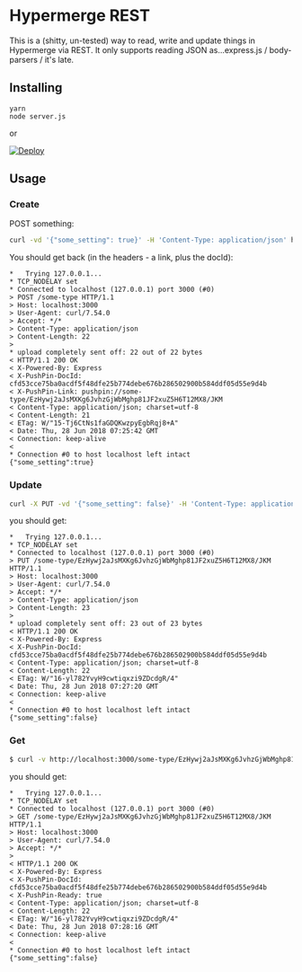 # Hypermerge REST

This is a (shitty, un-tested) way to read, write and update things in Hypermerge via REST. It only supports reading JSON as...express.js / body-parsers / it's late.

## Installing

```
yarn
node server.js
```

or

[![Deploy](https://www.herokucdn.com/deploy/button.svg)](https://heroku.com/deploy)

## Usage

### Create
POST something:

```bash
curl -vd '{"some_setting": true}' -H 'Content-Type: application/json' http://localhost:3000/some-type
```

You should get back (in the headers - a link, plus the docId):
```
*   Trying 127.0.0.1...
* TCP_NODELAY set
* Connected to localhost (127.0.0.1) port 3000 (#0)
> POST /some-type HTTP/1.1
> Host: localhost:3000
> User-Agent: curl/7.54.0
> Accept: */*
> Content-Type: application/json
> Content-Length: 22
> 
* upload completely sent off: 22 out of 22 bytes
< HTTP/1.1 200 OK
< X-Powered-By: Express
< X-PushPin-DocId: cfd53cce75ba0acdf5f48dfe25b774debe676b286502900b584ddf05d55e9d4b
< X-PushPin-Link: pushpin://some-type/EzHywj2aJsMXKg6JvhzGjWbMghp81JF2xuZ5H6T12MX8/JKM
< Content-Type: application/json; charset=utf-8
< Content-Length: 21
< ETag: W/"15-Tj6CtNs1faGDQKwzpyEgbRqj8+A"
< Date: Thu, 28 Jun 2018 07:25:42 GMT
< Connection: keep-alive
< 
* Connection #0 to host localhost left intact
{"some_setting":true}
```

### Update

```bash
curl -X PUT -vd '{"some_setting": false}' -H 'Content-Type: application/json' http://localhost:3000/some-type/EzHywj2aJsMXKg6JvhzGjWbMghp81JF2xuZ5H6T12MX8/JKM

```

you should get:

```
*   Trying 127.0.0.1...
* TCP_NODELAY set
* Connected to localhost (127.0.0.1) port 3000 (#0)
> PUT /some-type/EzHywj2aJsMXKg6JvhzGjWbMghp81JF2xuZ5H6T12MX8/JKM HTTP/1.1
> Host: localhost:3000
> User-Agent: curl/7.54.0
> Accept: */*
> Content-Type: application/json
> Content-Length: 23
> 
* upload completely sent off: 23 out of 23 bytes
< HTTP/1.1 200 OK
< X-Powered-By: Express
< X-PushPin-DocId: cfd53cce75ba0acdf5f48dfe25b774debe676b286502900b584ddf05d55e9d4b
< Content-Type: application/json; charset=utf-8
< Content-Length: 22
< ETag: W/"16-yl782YvyH9cwtiqxzi9ZDcdgR/4"
< Date: Thu, 28 Jun 2018 07:27:20 GMT
< Connection: keep-alive
< 
* Connection #0 to host localhost left intact
{"some_setting":false}
```

### Get

```bash
$ curl -v http://localhost:3000/some-type/EzHywj2aJsMXKg6JvhzGjWbMghp81JF2xuZ5H6T12MX8/JKM
```

you should get:

```
*   Trying 127.0.0.1...
* TCP_NODELAY set
* Connected to localhost (127.0.0.1) port 3000 (#0)
> GET /some-type/EzHywj2aJsMXKg6JvhzGjWbMghp81JF2xuZ5H6T12MX8/JKM HTTP/1.1
> Host: localhost:3000
> User-Agent: curl/7.54.0
> Accept: */*
> 
< HTTP/1.1 200 OK
< X-Powered-By: Express
< X-PushPin-DocId: cfd53cce75ba0acdf5f48dfe25b774debe676b286502900b584ddf05d55e9d4b
< X-PushPin-Ready: true
< Content-Type: application/json; charset=utf-8
< Content-Length: 22
< ETag: W/"16-yl782YvyH9cwtiqxzi9ZDcdgR/4"
< Date: Thu, 28 Jun 2018 07:28:16 GMT
< Connection: keep-alive
< 
* Connection #0 to host localhost left intact
{"some_setting":false}
```
